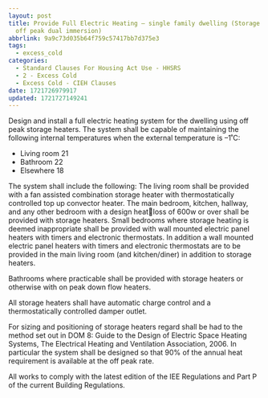 ```yaml
---
layout: post
title: Provide Full Electric Heating – single family dwelling (Storage heaters,
  off peak dual immersion)
abbrlink: 9a9c73d035b64f759c57417bb7d375e3
tags:
  - excess_cold
categories:
  - Standard Clauses For Housing Act Use - HHSRS
  - 2 - Excess Cold
  - Excess Cold - CIEH Clauses
date: 1721726979917
updated: 1721727149241
---
```


Design and install a full electric heating system for the dwelling using off peak storage heaters. The system shall be capable of maintaining the following internal temperatures when the external temperature is –1˚C:

- Living room 21
- Bathroom 22
- Elsewhere 18

The system shall include the following: The living room shall be provided with a fan assisted combination storage heater with thermostatically controlled top up convector heater. The main bedroom, kitchen, hallway, and any other bedroom with a design heatloss of 600w or over shall be provided with storage heaters. Small bedrooms where storage heating is deemed inappropriate shall be provided with wall mounted electric panel heaters with timers and electronic thermostats. In addition a wall mounted electric panel heaters with timers and electronic thermostats are to be provided in the main living room (and kitchen/diner) in addition to storage heaters.

Bathrooms where practicable shall be provided with storage heaters or otherwise with on peak down flow heaters.

All storage heaters shall have automatic charge control and a thermostatically controlled damper outlet.

For sizing and positioning of storage heaters regard shall be had to the method set out in DOM 8: Guide to the Design of Electric Space Heating Systems, The Electrical Heating and Ventilation Association, 2006. In particular the system shall be designed so that 90% of the annual heat requirement is available at the off peak rate.

All works to comply with the latest edition of the IEE Regulations and Part P of the current Building Regulations.
